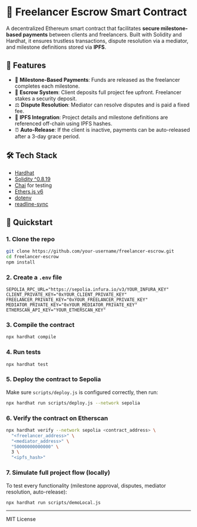 # 📜 Freelancer Escrow Smart Contract

A decentralized Ethereum smart contract that facilitates **secure milestone-based payments** between clients and freelancers. Built with Solidity and Hardhat, it ensures trustless transactions, dispute resolution via a mediator, and milestone definitions stored via **IPFS**.

## 🔧 Features

- 💼 **Milestone-Based Payments**: Funds are released as the freelancer completes each milestone.
- 🔐 **Escrow System**: Client deposits full project fee upfront. Freelancer stakes a security deposit.
- ⚖️ **Dispute Resolution**: Mediator can resolve disputes and is paid a fixed fee.
- 📁 **IPFS Integration**: Project details and milestone definitions are referenced off-chain using IPFS hashes.
- ⏰ **Auto-Release**: If the client is inactive, payments can be auto-released after a 3-day grace period.

## 🛠️ Tech Stack

- [Hardhat](https://hardhat.org/)
- [Solidity ^0.8.19](https://docs.soliditylang.org/)
- [Chai](https://www.chaijs.com/) for testing
- [Ethers.js v6](https://docs.ethers.org/v6/)
- [dotenv](https://www.npmjs.com/package/dotenv)
- [readline-sync](https://www.npmjs.com/package/readline-sync)

## 🚀 Quickstart

### 1. Clone the repo

```bash
git clone https://github.com/your-username/freelancer-escrow.git
cd freelancer-escrow
npm install
```

### 2. Create a `.env` file

```env
SEPOLIA_RPC_URL="https://sepolia.infura.io/v3/YOUR_INFURA_KEY"
CLIENT_PRIVATE_KEY="0xYOUR_CLIENT_PRIVATE_KEY"
FREELANCER_PRIVATE_KEY="0xYOUR_FREELANCER_PRIVATE_KEY"
MEDIATOR_PRIVATE_KEY="0xYOUR_MEDIATOR_PRIVATE_KEY"
ETHERSCAN_API_KEY="YOUR_ETHERSCAN_KEY"
```

### 3. Compile the contract

```bash
npx hardhat compile
```

### 4. Run tests

```bash
npx hardhat test
```

### 5. Deploy the contract to Sepolia

Make sure `scripts/deploy.js` is configured correctly, then run:

```bash
npx hardhat run scripts/deploy.js --network sepolia
```

### 6. Verify the contract on Etherscan

```bash
npx hardhat verify --network sepolia <contract_address> \
  "<freelancer_address>" \
  "<mediator_address>" \
  "50000000000000" \
  3 \
  "<ipfs_hash>"
```

### 7. Simulate full project flow (locally)

To test every functionality (milestone approval, disputes, mediator resolution, auto-release):

```bash
npx hardhat run scripts/demoLocal.js
```

---

MIT License
